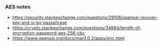 
### AES notes

- https://security.stackexchange.com/questions/29106/openssl-recover-key-and-iv-by-passphrase
- https://crypto.stackexchange.com/questions/34884/length-of-encryption-password-aes-256-cbc
- https://www.openssl.org/docs/man1.0.2/apps/enc.html
